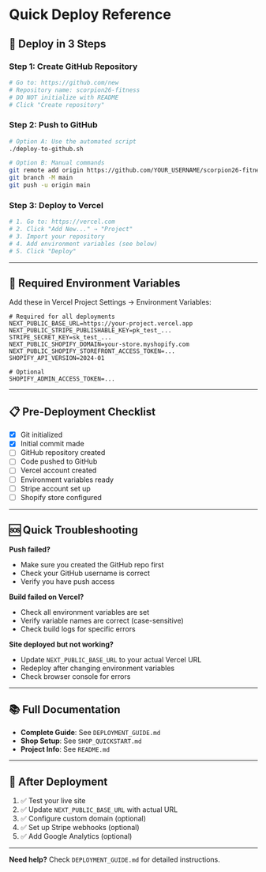 # Quick Deploy Reference

## 🚀 Deploy in 3 Steps

### Step 1: Create GitHub Repository
```bash
# Go to: https://github.com/new
# Repository name: scorpion26-fitness
# DO NOT initialize with README
# Click "Create repository"
```

### Step 2: Push to GitHub
```bash
# Option A: Use the automated script
./deploy-to-github.sh

# Option B: Manual commands
git remote add origin https://github.com/YOUR_USERNAME/scorpion26-fitness.git
git branch -M main
git push -u origin main
```

### Step 3: Deploy to Vercel
```bash
# 1. Go to: https://vercel.com
# 2. Click "Add New..." → "Project"
# 3. Import your repository
# 4. Add environment variables (see below)
# 5. Click "Deploy"
```

---

## 🔑 Required Environment Variables

Add these in Vercel Project Settings → Environment Variables:

```env
# Required for all deployments
NEXT_PUBLIC_BASE_URL=https://your-project.vercel.app
NEXT_PUBLIC_STRIPE_PUBLISHABLE_KEY=pk_test_...
STRIPE_SECRET_KEY=sk_test_...
NEXT_PUBLIC_SHOPIFY_DOMAIN=your-store.myshopify.com
NEXT_PUBLIC_SHOPIFY_STOREFRONT_ACCESS_TOKEN=...
SHOPIFY_API_VERSION=2024-01

# Optional
SHOPIFY_ADMIN_ACCESS_TOKEN=...
```

---

## 📋 Pre-Deployment Checklist

- [x] Git initialized
- [x] Initial commit made
- [ ] GitHub repository created
- [ ] Code pushed to GitHub
- [ ] Vercel account created
- [ ] Environment variables ready
- [ ] Stripe account set up
- [ ] Shopify store configured

---

## 🆘 Quick Troubleshooting

**Push failed?**
- Make sure you created the GitHub repo first
- Check your GitHub username is correct
- Verify you have push access

**Build failed on Vercel?**
- Check all environment variables are set
- Verify variable names are correct (case-sensitive)
- Check build logs for specific errors

**Site deployed but not working?**
- Update `NEXT_PUBLIC_BASE_URL` to your actual Vercel URL
- Redeploy after changing environment variables
- Check browser console for errors

---

## 📚 Full Documentation

- **Complete Guide**: See `DEPLOYMENT_GUIDE.md`
- **Shop Setup**: See `SHOP_QUICKSTART.md`
- **Project Info**: See `README.md`

---

## 🎯 After Deployment

1. ✅ Test your live site
2. ✅ Update `NEXT_PUBLIC_BASE_URL` with actual URL
3. ✅ Configure custom domain (optional)
4. ✅ Set up Stripe webhooks (optional)
5. ✅ Add Google Analytics (optional)

---

**Need help?** Check `DEPLOYMENT_GUIDE.md` for detailed instructions.
